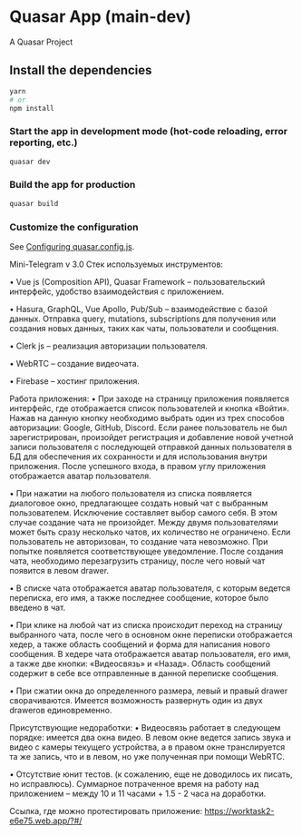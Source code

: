 # Quasar App (main-dev)

A Quasar Project

## Install the dependencies
```bash
yarn
# or
npm install
```

### Start the app in development mode (hot-code reloading, error reporting, etc.)
```bash
quasar dev
```


### Build the app for production
```bash
quasar build
```

### Customize the configuration
See [Configuring quasar.config.js](https://v2.quasar.dev/quasar-cli-vite/quasar-config-js).

Mini-Telegram v 3.0
Стек используемых инструментов: 
  
  •	Vue js (Composition API), Quasar Framework – пользовательский интерфейс, удобство взаимодействия с приложением.
  
  •	Hasura, GraphQL, Vue Apollo, Pub/Sub – взаимодействие с базой данных. Отправка query, mutations, subscriptions для получения или создания новых данных, таких как    чаты, пользователи и сообщения.
  
  •	Clerk js – реализация авторизации пользователя.
  
  •	WebRTC – создание видеочата.
  
  •	Firebase – хостинг приложения.
  
  
Работа приложения:
  •	При заходе на страницу приложения появляется интерфейс, где отображается список пользователей и кнопка «Войти». Нажав на данную кнопку необходимо выбрать один из    трех способов авторизации: Google, GitHub, Discord. Если ранее пользователь не был зарегистрирован, произойдет регистрация и добавление новой учетной записи          пользователя с последующей отправкой данных пользователя в БД для обеспечения их сохранности и для использования внутри приложения. После успешного входа, в правом  углу приложения отображается аватар пользователя.
  
  •	При нажатии на любого пользователя из списка появляется диалоговое окно, предлагающее создать новый чат с выбранным пользователем. Исключение составляет выбор  самого себя. В этом случае создание чата не произойдет. Между двумя пользователями может быть сразу несколько чатов, их количество не ограничено. Если пользователь не  авторизован, то создание чата невозможно. При попытке появляется соответствующее уведомление. После создания чата, необходимо перезагрузить страницу, после чего новый  чат появится в левом drawer.
  
  •	В списке чата отображается аватар пользователя, с которым ведется переписка, его имя, а также последнее сообщение, которое было введено в чат.
  
  •	При клике на любой чат из списка происходит переход на страницу выбранного чата, после чего в основном окне переписки отображается хедер, а также область сообщений и форма для написания нового сообщения. В хедере чата отображается аватар пользователя, его имя, а также две кнопки: «Видеосвязь» и «Назад». Область сообщений содержит в себе все отправленные в данной переписке сообщения.
  
  •	При сжатии окна до определенного размера, левый и правый drawer сворачиваются. Имеется возможность развернуть один из двух drawerов единовременно.
  
  
Присутствующие недоработки:
  •	Видеосвязь работает в следующем порядке: имеется два окна видео. В левом окне ведется запись звука и видео с камеры текущего устройства, а в правом окне транслируется та же запись, что и в левом, но уже полученная при помощи WebRTC.
  
  •	Отсутствие юнит тестов. (к сожалению, еще не доводилось их писать, но исправлюсь).
Суммарное потраченное время на работу над приложением – между 10 и 11 часами + 1.5 - 2 часа на доработки.

Ссылка, где можно протестировать приложение: https://worktask2-e6e75.web.app/?#/
